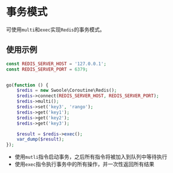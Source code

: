# 事务模式

可使用`multi`和`exec`实现`Redis`的事务模式。

使用示例
----
```php
const REDIS_SERVER_HOST = '127.0.0.1';
const REDIS_SERVER_PORT = 6379;


go(function () {
    $redis = new Swoole\Coroutine\Redis();
    $redis->connect(REDIS_SERVER_HOST, REDIS_SERVER_PORT);
    $redis->multi();
    $redis->set('key3', 'rango');
    $redis->get('key1');
    $redis->get('key2');
    $redis->get('key3');

    $result = $redis->exec();
    var_dump($result);
});
```

* 使用`mutli`指令启动事务，之后所有指令将被加入到队列中等待执行
* 使用`exec`指令执行事务中的所有操作，并一次性返回所有结果